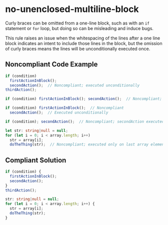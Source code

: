 # no-unenclosed-multiline-block

Curly braces can be omitted from a one-line block, such as with an `if` statement or `for` loop, but doing so can be misleading and induce bugs. 

This rule raises an issue when the whitespacing of the lines after a one line block indicates an intent to include those lines in the block, but the omission of curly braces means the lines will be unconditionally executed once.

## Noncompliant Code Example

```typescript
if (condition)
  firstActionInBlock();
  secondAction();  // Noncompliant; executed unconditionally
thirdAction();

if (condition) firstActionInBlock(); secondAction();  // Noncompliant; secondAction executed unconditionally

if (condition) firstActionInBlock();  // Noncompliant
  secondAction();  // Executed unconditionally

if (condition); secondAction();  // Noncompliant; secondAction executed unconditionally

let str: string|null = null;
for (let i = 0; i < array.length; i++) 
  str = array[i];
  doTheThing(str);  // Noncompliant; executed only on last array element
```

## Compliant Solution

```typescript
if (condition) {
  firstActionInBlock();
  secondAction();
}
thirdAction();

str: string|null = null;
for (let i = 0; i < array.length; i++) {
  str = array[i];
  doTheThing(str);
}
```
